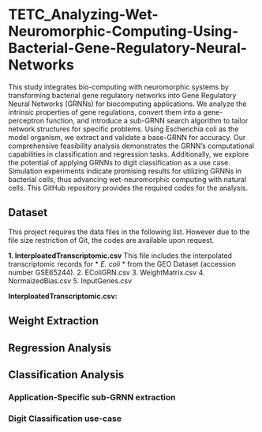 # TETC_Analyzing-Wet-Neuromorphic-Computing-Using-Bacterial-Gene-Regulatory-Neural-Networks

This study integrates bio-computing with neuromorphic systems by transforming bacterial gene regulatory networks into Gene Regulatory Neural Networks (GRNNs) for biocomputing applications. We analyze the intrinsic properties of gene regulations, convert them into a gene-perceptron function, and introduce a sub-GRNN search algorithm to tailor network structures for specific problems. Using Escherichia coli as the model organism, we extract and validate a base-GRNN for accuracy. Our comprehensive feasibility analysis demonstrates the GRNN’s computational capabilities in classification and regression tasks. Additionally, we explore the potential of applying GRNNs to digit classification as a use case. Simulation experiments indicate promising results for utilizing GRNNs in bacterial cells, thus advancing wet-neuromorphic computing with natural cells. This GitHub repository provides the required codes for the analysis.

## Dataset

This project requires the data files in the following list. However due to the file size restriction of Git, the codes are available upon request.

**1. InterploatedTranscriptomic.csv**
This file includes the interpolated transcriptomic records for * *E. coli* * from the GEO Dataset (accession number GSE65244).
2. EColiGRN.csv
3. WeightMatrix.csv
4. NormaizedBias.csv
5. InputGenes.csv

   **InterploatedTranscriptomic.csv:** 

## Weight Extraction

## Regression Analysis



## Classification Analysis

### Application-Specific sub-GRNN extraction

### Digit Classification use-case
